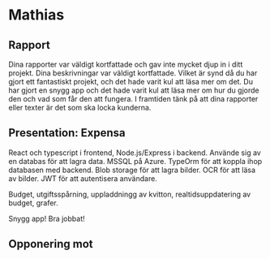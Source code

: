 # Mathias

## Rapport

Dina rapporter var väldigt kortfattade och gav inte mycket djup in i ditt projekt. Dina beskrivningar var väldigt kortfattade. Vilket är synd då du har gjort ett fantastiskt projekt, och det hade varit kul att läsa mer om det. Du har gjort en snygg app och det hade varit kul att läsa mer om hur du gjorde den och vad som får den att fungera. I framtiden tänk på att dina rapporter eller texter är det som ska locka kunderna.

## Presentation: Expensa

React och typescript i frontend, Node.js/Express i backend. Använde sig av en databas för att lagra data. MSSQL på Azure. TypeOrm för att koppla ihop databasen med backend. Blob storage för att lagra bilder. OCR för att läsa av bilder. JWT för att autentisera användare.

Budget, utgiftsspårning, uppladdningg av kvitton, realtidsuppdatering av budget, grafer.

Snygg app! Bra jobbat!

## Opponering mot
